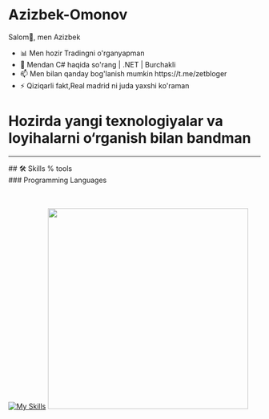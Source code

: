 # Azizbek-Omonov
Salom👋, men Azizbek
<ul>
    <li>📊 Men hozir Tradingni  o'rganyapman </li>
    <li>💬 Mendan C# haqida so'rang | .NET | Burchakli</li>
    <li>📫 Men bilan qanday bog'lanish mumkin https://t.me/zetbloger</li>
    <li>⚡ Qiziqarli fakt,Real madrid ni juda yaxshi ko'raman</li>
</ul>
<h1>Hozirda yangi texnologiyalar va loyihalarni o‘rganish bilan bandman</h1>
<hr>
## 🛠 Skills % tools <br>
### Programming Languages <br><br><br>

[![My Skills](https://skillicons.dev/icons?i=js,html,css,python,figma,react)](https://skillicons.dev)
<img width=400 src='https://github-readme-stats.vercel.app/api/top-langs/?username=joshxfi&theme=vue-dark&show_icons=true&hide_border=true&layout=compact' />

